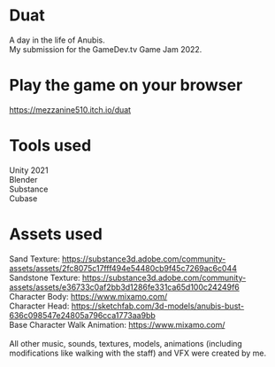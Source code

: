 # Duat
A day in the life of Anubis.<br />
My submission for the GameDev.tv Game Jam 2022.<br />

##

# Play the game on your browser
https://mezzanine510.itch.io/duat<br />

##

# Tools used
Unity 2021<br />
Blender<br />
Substance<br />
Cubase<br />

##

# Assets used
Sand Texture:  https://substance3d.adobe.com/community-assets/assets/2fc8075c17fff494e54480cb9f45c7269ac6c044<br />
Sandstone Texture:  https://substance3d.adobe.com/community-assets/assets/e36733c0af2bb3d1286fe331ca65d100c24249f6<br />
Character Body: https://www.mixamo.com/<br />
Character Head: https://sketchfab.com/3d-models/anubis-bust-636c098547e24805a796cca1773aa9bb<br />
Base Character Walk Animation: https://www.mixamo.com/<br />
<br />
All other music, sounds, textures, models, animations (including modifications like walking with the staff)  and VFX were created by me.
